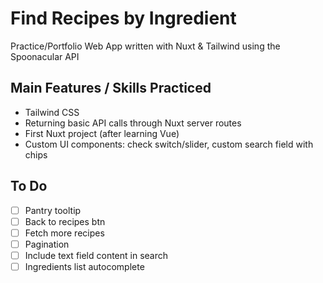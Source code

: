 # Find Recipes by Ingredient

Practice/Portfolio Web App written with Nuxt & Tailwind using the Spoonacular API

## Main Features / Skills Practiced

- Tailwind CSS
- Returning basic API calls through Nuxt server routes
- First Nuxt project (after learning Vue)
- Custom UI components: check switch/slider, custom search field with chips

## To Do

- [ ] Pantry tooltip
- [ ] Back to recipes btn
- [ ] Fetch more recipes
- [ ] Pagination
- [ ] Include text field content in search
- [ ] Ingredients list autocomplete
